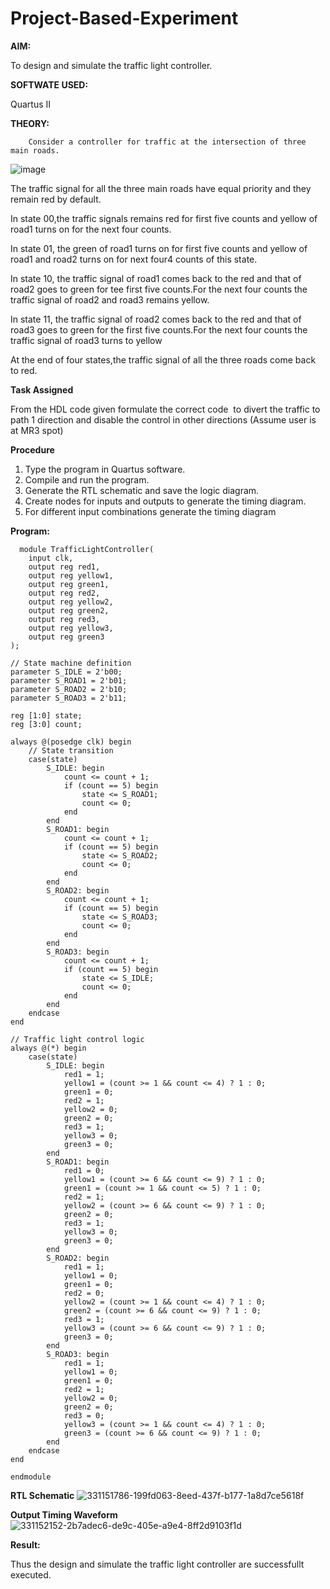 # Project-Based-Experiment

**AIM:**

To design and simulate the traffic light controller.

**SOFTWATE USED:**

Quartus II

**THEORY:**
	
     	Consider a controller for traffic at the intersection of three main roads.  

  ![image](https://github.com/naavaneetha/Project-Based-Experiment/assets/154305477/e3af03dd-a4de-4b21-af0a-a5a332a3e4b6)


 The traffic signal for all the three main roads have equal priority and they remain red by default.

 In state 00,the traffic signals remains red for first five counts and yellow of road1 turns on for the next four counts.

 In state 01, the green of road1 turns on for first five counts and yellow of road1 and road2 turns on for next four4 counts of this state.
 
 In state 10, the traffic signal of road1 comes back to the red and that of road2 goes to green for tee first five counts.For the next four counts the traffic signal of road2 and road3 remains yellow.


 In state 11, the traffic signal of road2 comes back to the red and that of road3 goes to green for the first five counts.For the next four counts the traffic signal of road3 turns to yellow

 At the end of four states,the traffic signal of all the three roads come back to red.

**Task Assigned**

From the HDL code given formulate the correct code  to divert the traffic to path 1 direction and disable the control in other directions (Assume user is at MR3 spot)

**Procedure**

1.	Type the program in Quartus software.
2.	Compile and run the program.
3.	Generate the RTL schematic and save the logic diagram.
4.	Create nodes for inputs and outputs to generate the timing diagram.
5.	For different input combinations generate the timing diagram
   
**Program:**
```
  module TrafficLightController(
    input clk,
    output reg red1,
    output reg yellow1,
    output reg green1,
    output reg red2,
    output reg yellow2,
    output reg green2,
    output reg red3,
    output reg yellow3,
    output reg green3
);

// State machine definition
parameter S_IDLE = 2'b00;
parameter S_ROAD1 = 2'b01;
parameter S_ROAD2 = 2'b10;
parameter S_ROAD3 = 2'b11;

reg [1:0] state;
reg [3:0] count;

always @(posedge clk) begin
    // State transition
    case(state)
        S_IDLE: begin
            count <= count + 1;
            if (count == 5) begin
                state <= S_ROAD1;
                count <= 0;
            end
        end
        S_ROAD1: begin
            count <= count + 1;
            if (count == 5) begin
                state <= S_ROAD2;
                count <= 0;
            end
        end
        S_ROAD2: begin
            count <= count + 1;
            if (count == 5) begin
                state <= S_ROAD3;
                count <= 0;
            end
        end
        S_ROAD3: begin
            count <= count + 1;
            if (count == 5) begin
                state <= S_IDLE;
                count <= 0;
            end
        end
    endcase
end

// Traffic light control logic
always @(*) begin
    case(state)
        S_IDLE: begin
            red1 = 1;
            yellow1 = (count >= 1 && count <= 4) ? 1 : 0;
            green1 = 0;
            red2 = 1;
            yellow2 = 0;
            green2 = 0;
            red3 = 1;
            yellow3 = 0;
            green3 = 0;
        end
        S_ROAD1: begin
            red1 = 0;
            yellow1 = (count >= 6 && count <= 9) ? 1 : 0;
            green1 = (count >= 1 && count <= 5) ? 1 : 0;
            red2 = 1;
            yellow2 = (count >= 6 && count <= 9) ? 1 : 0;
            green2 = 0;
            red3 = 1;
            yellow3 = 0;
            green3 = 0;
        end
        S_ROAD2: begin
            red1 = 1;
            yellow1 = 0;
            green1 = 0;
            red2 = 0;
            yellow2 = (count >= 1 && count <= 4) ? 1 : 0;
            green2 = (count >= 6 && count <= 9) ? 1 : 0;
            red3 = 1;
            yellow3 = (count >= 6 && count <= 9) ? 1 : 0;
            green3 = 0;
        end
        S_ROAD3: begin
            red1 = 1;
            yellow1 = 0;
            green1 = 0;
            red2 = 1;
            yellow2 = 0;
            green2 = 0;
            red3 = 0;
            yellow3 = (count >= 1 && count <= 4) ? 1 : 0;
            green3 = (count >= 6 && count <= 9) ? 1 : 0;
        end
    endcase
end

endmodule

```
**RTL Schematic**
![331151786-199fd063-8eed-437f-b177-1a8d7ce5618f](https://github.com/baskarsaraswathy/Project-Based-Experiment/assets/144871005/fc975f00-791e-49b6-ab5e-29b862d13545)

**Output Timing Waveform**
![331152152-2b7adec6-de9c-405e-a9e4-8ff2d9103f1d](https://github.com/baskarsaraswathy/Project-Based-Experiment/assets/144871005/d46310c0-be9f-4517-89f4-90e846b06cc7)

**Result:**

Thus the design and simulate the traffic light controller are successfullt executed.


